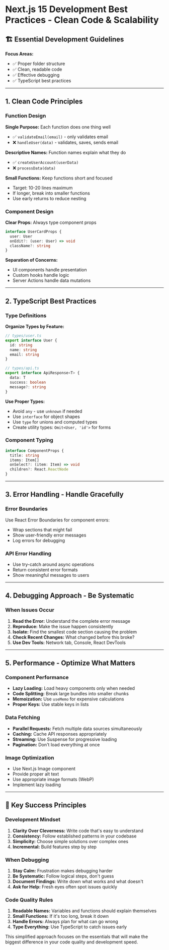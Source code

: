 # Next.js 15 Development Best Practices - Clean Code & Scalability

## 🏗️ Essential Development Guidelines

**Focus Areas:**
- ✅ Proper folder structure
- ✅ Clean, readable code
- ✅ Effective debugging
- ✅ TypeScript best practices

---

## 1. Clean Code Principles

### **Function Design**
**Single Purpose:** Each function does one thing well
- ✅ `validateEmail(email)` - only validates email
- ❌ `handleUser(data)` - validates, saves, sends email

**Descriptive Names:** Function names explain what they do
- ✅ `createUserAccount(userData)`
- ❌ `processData(data)`

**Small Functions:** Keep functions short and focused
- Target: 10-20 lines maximum
- If longer, break into smaller functions
- Use early returns to reduce nesting

### **Component Design**
**Clear Props:** Always type component props
```typescript
interface UserCardProps {
  user: User
  onEdit?: (user: User) => void
  className?: string
}
```

**Separation of Concerns:**
- UI components handle presentation
- Custom hooks handle logic
- Server Actions handle data mutations

---

## 2. TypeScript Best Practices

### **Type Definitions**
**Organize Types by Feature:**
```typescript
// types/user.ts
export interface User {
  id: string
  name: string
  email: string
}

// types/api.ts
export interface ApiResponse<T> {
  data: T
  success: boolean
  message?: string
}
```

**Use Proper Types:**
- Avoid `any` - use `unknown` if needed
- Use `interface` for object shapes
- Use `type` for unions and computed types
- Create utility types: `Omit<User, 'id'>` for forms

### **Component Typing**
```typescript
interface ComponentProps {
  title: string
  items: Item[]
  onSelect?: (item: Item) => void
  children?: React.ReactNode
}
```

---

## 3. Error Handling - Handle Gracefully

### **Error Boundaries**
Use React Error Boundaries for component errors:
- Wrap sections that might fail
- Show user-friendly error messages
- Log errors for debugging

### **API Error Handling**
- Use try-catch around async operations
- Return consistent error formats
- Show meaningful messages to users

---

## 4. Debugging Approach - Be Systematic

### **When Issues Occur**
1. **Read the Error:** Understand the complete error message
2. **Reproduce:** Make the issue happen consistently  
3. **Isolate:** Find the smallest code section causing the problem
4. **Check Recent Changes:** What changed before this broke?
5. **Use Dev Tools:** Network tab, Console, React DevTools
---

## 5. Performance - Optimize What Matters

### **Component Performance**
- **Lazy Loading:** Load heavy components only when needed
- **Code Splitting:** Break large bundles into smaller chunks
- **Memoization:** Use `useMemo` for expensive calculations
- **Proper Keys:** Use stable keys in lists

### **Data Fetching**
- **Parallel Requests:** Fetch multiple data sources simultaneously
- **Caching:** Cache API responses appropriately  
- **Streaming:** Use Suspense for progressive loading
- **Pagination:** Don't load everything at once

### **Image Optimization**
- Use Next.js Image component
- Provide proper alt text
- Use appropriate image formats (WebP)
- Implement lazy loading

---

## 🎯 Key Success Principles

### **Development Mindset**
1. **Clarity Over Cleverness:** Write code that's easy to understand
2. **Consistency:** Follow established patterns in your codebase  
3. **Simplicity:** Choose simple solutions over complex ones
4. **Incremental:** Build features step by step

### **When Debugging**
1. **Stay Calm:** Frustration makes debugging harder
2. **Be Systematic:** Follow logical steps, don't guess
3. **Document Findings:** Write down what works and what doesn't
4. **Ask for Help:** Fresh eyes often spot issues quickly

### **Code Quality Rules**
1. **Readable Names:** Variables and functions should explain themselves
2. **Small Functions:** If it's too long, break it down
3. **Handle Errors:** Always plan for what can go wrong
4. **Type Everything:** Use TypeScript to catch issues early

This simplified approach focuses on the essentials that will make the biggest difference in your code quality and development speed.